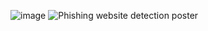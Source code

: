 ![image](https://github.com/noobandnothing/detect-phishing-website/assets/93285839/47d25944-0a55-451f-8993-06c906de1a30)
![Phishing website detection poster](https://github.com/noobandnothing/detect-phishing-website/assets/93285839/4b69fcbe-4623-4365-9d61-1ed6c6f37007)
